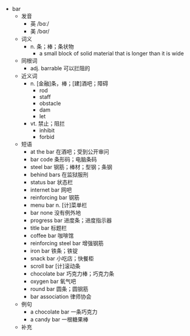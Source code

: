 - bar
  - 发音
    - 英 /bɑː/
    - 美 /bɑr/
  - 词义
    - n. 条；棒；条状物
      - a small block of solid material that is longer than it is wide
  - 同根词
    - adj. barrable 可以拦阻的
  - 近义词
    - n. [金融]条，棒；[建]酒吧；障碍
      - rod
      - staff
      - obstacle
      - dam
      - let
    - vt. 禁止；阻拦
      - inhibit
      - forbid
  - 短语
    - at the bar 在酒吧；受到公开审问
    - bar code 条形码；电脑条码
    - steel bar 钢筋；棒材；型钢；条钢
    - behind bars 在监狱服刑
    - status bar 状态栏
    - internet bar 网吧
    - reinforcing bar 钢筋
    - menu bar n. [计]菜单栏
    - bar none 没有例外地
    - progress bar 进度条；进度指示器
    - title bar 标题栏
    - coffee bar 咖啡馆
    - reinforcing steel bar 增强钢筋
    - iron bar 铁条；铁锭
    - snack bar 小吃店；快餐柜
    - scroll bar [计]滚动条
    - chocolate bar 巧克力棒；巧克力条
    - oxygen bar 氧气吧
    - round bar 圆条；圆钢筋
    - bar association 律师协会
  - 例句
    - a chocolate bar 一条巧克力
    - a candy bar 一根糖果棒
  - 补充